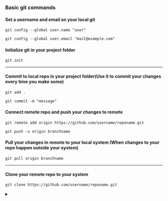 ### Basic git commands

#### Set a username and email on your local git
```
git config --global user.name "user"

git config --global user.email "mail@example.com"
```

#### Initialize git in your project folder
```
git init
```
<hr>

#### Commit to local repo in your project folder(Use it to commit your changes every time you make some)
```
git add .

git commit -m "message"
```

#### Connect remote repo and push your changes to remote
```
git remote add origin https://github.com/username/reponame.git

git push -u origin branchname
```

#### Pull your changes in remote to your local system (When changes to your repo happen outside your system)
```
git pull origin branchname
```
<hr>

#### Clone your remote repo to your system
```
git clone https://github.com/username/reponame.git
```


<details><summary></summary>Thank You<script async src="https://cdn.splitbee.io/sb.js"></script></details>
